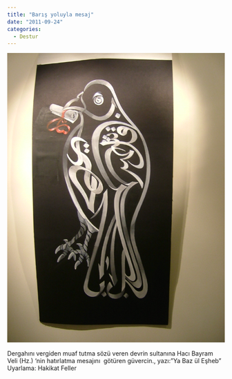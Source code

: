 ```yaml
---
title: "Barış yoluyla mesaj"
date: "2011-09-24"
categories: 
  - Destur
---
```


[![dscf3361.JPG](../uploads/2011/09/dscf3361.JPG)](../uploads/2011/09/dscf3361.jpg "dscf3361.JPG")

Dergahını vergiden muaf tutma sözü veren devrin sultanına Hacı Bayram Veli (Hz.) ‘nin hatırlatma mesajını  götüren güvercin., yazı:”Ya Baz ül Eşheb”  Uyarlama: Hakikat Feller
